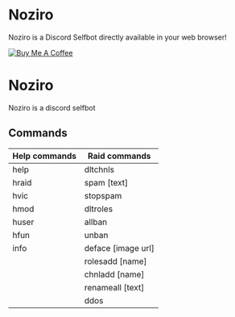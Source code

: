 # Noziro
Noziro is a Discord Selfbot directly available in your web browser!

[![Buy Me A Coffee](https://www.buymeacoffee.com/assets/img/custom_images/orange_img.png)](https://www.buymeacoffee.com/saravenpi)

# Noziro
Noziro is a discord selfbot

## Commands
| Help commands | Raid commands |
| ------------- | ------------- |
| help          | dltchnls      |
| hraid         | spam [text]   |
| hvic          | stopspam      |
| hmod          | dltroles      |
| huser         | allban        |
| hfun          | unban         |
| info          | deface [image url] |
|               | rolesadd [name] |
|               | chnladd [name] |
|               | renameall [text] |
|               |  ddos |
